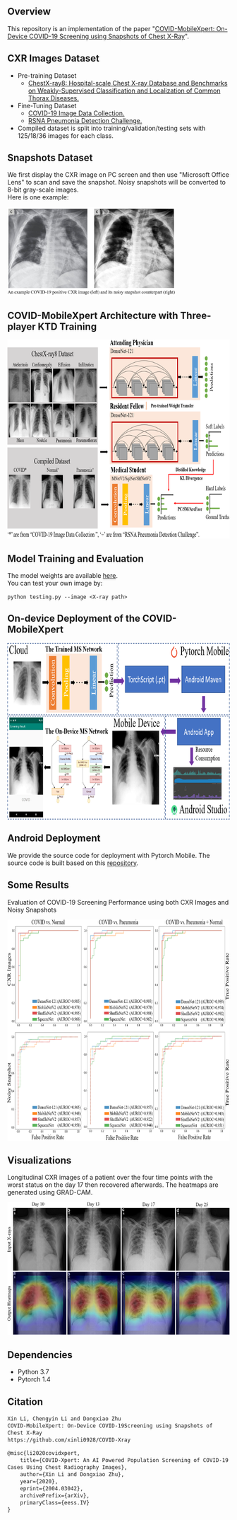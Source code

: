 Overview
----
This repository is an implementation of the paper "[COVID-MobileXpert: On-Device COVID-19
Screening using Snapshots of Chest X-Ray](https://arxiv.org/abs/2004.03042)".

CXR Images Dataset
-----
* Pre-training Dataset
  * [ChestX-ray8: Hospital-scale Chest X-ray Database and Benchmarks on Weakly-Supervised Classification and Localization of Common Thorax Diseases.](https://nihcc.app.box.com/v/ChestXray-NIHCC)  
* Fine-Tuning Dataset
  * [COVID-19 Image Data Collection.](https://github.com/ieee8023/covid-chestxray-dataset)  
  * [RSNA Pneumonia Detection Challenge.](https://www.kaggle.com/c/rsna-pneumonia-detection-challenge)  
* Compiled dataset is split into training/validation/testing sets with 125/18/36 images for each class.

Snapshots Dataset
------
We first display the CXR image on PC screen and then use "Microsoft Office Lens" to scan and save the snapshot. Noisy snapshots will be converted to 8-bit gray-scale images.  
Here is one example:
<p><img src="readme/data_generation.PNG" alt="test" height="200"></p>




COVID-MobileXpert Architecture with Three-player KTD Training
----
<p><img src="covid-mobileXpert.png" alt="test" height="450"></p>


Model Training and Evaluation
----
The model weights are available [here](https://drive.google.com/drive/folders/1AUtsxjPNVJiTboFFTzzqyeCKBPvMxbII?usp=sharing).  
You can test your own image by:
```
python testing.py --image <X-ray path>
```


On-device Deployment of the COVID-MobileXpert
------
<p><img src="readme/deployment.png"  align="middle" alt="test" height="400"></p>



Android Deployment
-------
We provide the source code for deployment with Pytorch Mobile. The source code is built based on this [repository](https://github.com/johnolafenwa/PytorchMobile).



Some Results
----
Evaluation of COVID-19 Screening Performance using both CXR Images and Noisy Snapshots
<p><img src="readme/AUROCs.PNG" alt="test" height="500"></p>


Visualizations
--------

Longitudinal CXR images of a patient over the four time points with the worst status on the day 17 then recovered afterwards. The heatmaps are generated using GRAD-CAM.

<p><img src="readme/one_patient.PNG" alt="test" height="300"></p>







Dependencies
-----
* Python 3.7
* Pytorch 1.4

Citation
------
```
Xin Li, Chengyin Li and Dongxiao Zhu
COVID-MobileXpert: On-Device COVID-19Screening using Snapshots of Chest X-Ray  
https://github.com/xinli0928/COVID-Xray
```
```
@misc{li2020covidxpert,
    title={COVID-Xpert: An AI Powered Population Screening of COVID-19 Cases Using Chest Radiography Images},
    author={Xin Li and Dongxiao Zhu},
    year={2020},
    eprint={2004.03042},
    archivePrefix={arXiv},
    primaryClass={eess.IV}
}
```
